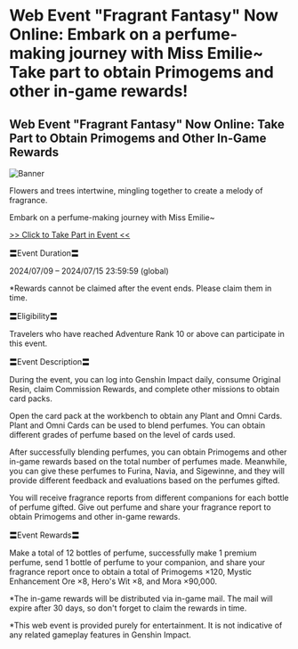 # Web Event "Fragrant Fantasy" Now Online: Embark on a perfume-making journey with Miss Emilie~ Take part to obtain Primogems and other in-game rewards!
## Web Event "Fragrant Fantasy" Now Online: Take Part to Obtain Primogems and Other In-Game Rewards
![Banner](https://sdk.hoyoverse.com/upload/ann/2024/07/08/211e80ac598400d716f40f337218ff2d_1415206600735583996.jpg)

Flowers and trees intertwine, mingling together to create a melody of fragrance.

Embark on a perfume-making journey with Miss Emilie~

[>> Click to Take Part in Event <<](https://act.hoyoverse.com/ys/event/e20240710perfume-f65h6y/index.html?game_biz=hk4e_global&sign_type=2&auth_appid=e20240710perfume&authkey_ver=1&utm_source=ingame&utm_medium=notice)

〓Event Duration〓

2024/07/09 – 2024/07/15 23:59:59 (global)

*Rewards cannot be claimed after the event ends. Please claim them in time.

〓Eligibility〓

Travelers who have reached Adventure Rank 10 or above can participate in this event.

〓Event Description〓

During the event, you can log into Genshin Impact daily, consume Original Resin, claim Commission Rewards, and complete other missions to obtain card packs.

Open the card pack at the workbench to obtain any Plant and Omni Cards. Plant and Omni Cards can be used to blend perfumes. You can obtain different grades of perfume based on the level of cards used.

After successfully blending perfumes, you can obtain Primogems and other in-game rewards based on the total number of perfumes made. Meanwhile, you can give these perfumes to Furina, Navia, and Sigewinne, and they will provide different feedback and evaluations based on the perfumes gifted.

You will receive fragrance reports from different companions for each bottle of perfume gifted. Give out perfume and share your fragrance report to obtain Primogems and other in-game rewards.

〓Event Rewards〓

Make a total of 12 bottles of perfume, successfully make 1 premium perfume, send 1 bottle of perfume to your companion, and share your fragrance report once to obtain a total of Primogems ×120, Mystic Enhancement Ore ×8, Hero's Wit ×8, and Mora ×90,000.

*The in-game rewards will be distributed via in-game mail. The mail will expire after 30 days, so don't forget to claim the rewards in time.

*This web event is provided purely for entertainment. It is not indicative of any related gameplay features in Genshin Impact.
